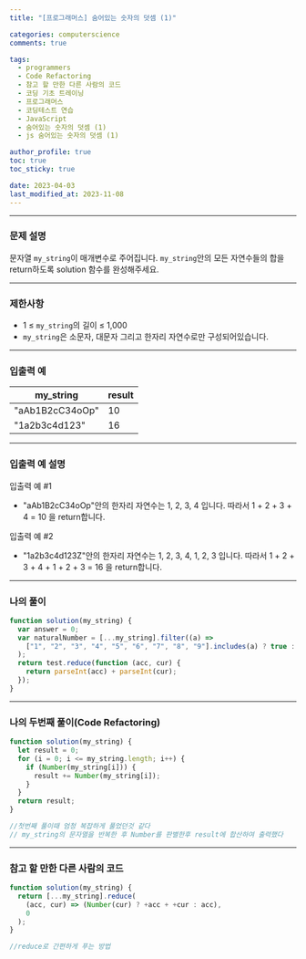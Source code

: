 ```yaml
---
title: "[프로그래머스] 숨어있는 숫자의 덧셈 (1)"

categories: computerscience
comments: true

tags:
  - programmers
  - Code Refactoring
  - 참고 할 만한 다른 사람의 코드
  - 코딩 기초 트레이닝
  - 프로그래머스
  - 코딩테스트 연습
  - JavaScript
  - 숨어있는 숫자의 덧셈 (1)
  - js 숨어있는 숫자의 덧셈 (1)

author_profile: true
toc: true
toc_sticky: true

date: 2023-04-03
last_modified_at: 2023-11-08
---
```


---

### 문제 설명

문자열 `my_string`이 매개변수로 주어집니다. `my_string`안의 모든 자연수들의 합을 return하도록 solution 함수를 완성해주세요.

---

### 제한사항

- 1 ≤ `my_string`의 길이 ≤ 1,000
- `my_string`은 소문자, 대문자 그리고 한자리 자연수로만 구성되어있습니다.

---

### 입출력 예

| my_string       | result |
| --------------- | ------ |
| "aAb1B2cC34oOp" | 10     |
| "1a2b3c4d123"   | 16     |

---

### 입출력 예 설명

입출력 예 #1

- "aAb1B2cC34oOp"안의 한자리 자연수는 1, 2, 3, 4 입니다. 따라서 1 + 2 + 3 + 4 = 10 을 return합니다.

입출력 예 #2

- "1a2b3c4d123Z"안의 한자리 자연수는 1, 2, 3, 4, 1, 2, 3 입니다. 따라서 1 + 2 + 3 + 4 + 1 + 2 + 3 = 16 을 return합니다.

---

### 나의 풀이

```jsx
function solution(my_string) {
  var answer = 0;
  var naturalNumber = [...my_string].filter((a) =>
    ["1", "2", "3", "4", "5", "6", "7", "8", "9"].includes(a) ? true : false
  );
  return test.reduce(function (acc, cur) {
    return parseInt(acc) + parseInt(cur);
  });
}
```

---

### 나의 두번째 풀이(Code Refactoring)

```jsx
function solution(my_string) {
  let result = 0;
  for (i = 0; i <= my_string.length; i++) {
    if (Number(my_string[i])) {
      result += Number(my_string[i]);
    }
  }
  return result;
}

//첫번째 풀이때 엄청 복잡하게 풀었던것 같다
// my_string의 문자열을 반복한 후 Number를 판별한후 result에 합산하여 출력했다
```

---

### 참고 할 만한 다른 사람의 코드

```jsx
function solution(my_string) {
  return [...my_string].reduce(
    (acc, cur) => (Number(cur) ? +acc + +cur : acc),
    0
  );
}

//reduce로 간편하게 푸는 방법
```

